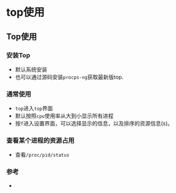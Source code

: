 # top使用




## Top使用

### 安装Top

+ 默认系统安装
+ 也可以通过源码安装`procps-ng`获取最新版top.

### 通常使用

+ `top`进入`top`界面
+ 默认按照`cpu`使用率从大到小显示所有进程
+ 按`f`进入设置界面，可以选择显示的信息，以及排序的资源信息(s)。

### 查看某个进程的资源占用

+ 查看`/proc/pid/status`

### 参考

+ 




